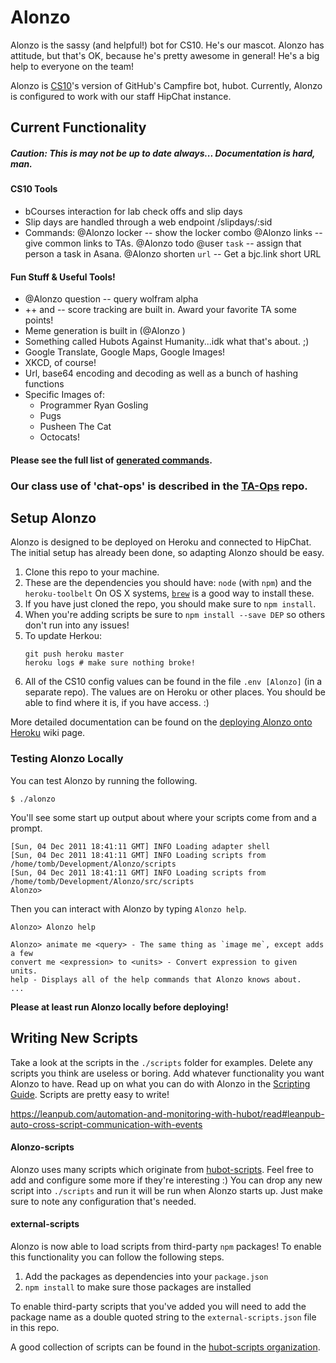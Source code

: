 # Alonzo

Alonzo is the sassy (and helpful!) bot for CS10. He's our mascot. Alonzo has attitude, but that's OK, because he's pretty awesome in general! He's a big help to everyone on the team!

Alonzo is [CS10][awesomest-class]'s version of GitHub's Campfire bot, hubot. Currently, Alonzo is configured to work with our staff HipChat instance. 

## Current Functionality
##### Caution: This is may not be up to date always... Documentation is hard, man.
#### CS10 Tools
* bCourses interaction for lab check offs and slip days
* Slip days are handled through a web endpoint /slipdays/:sid
* Commands:
	@Alonzo locker -- show the locker combo
	@Alonzo links  -- give common links to TAs.
	@Alonzo todo @user `task` -- assign that person a task in Asana.
	@Alonzo shorten `url` -- Get a bjc.link short URL
#### Fun Stuff & Useful Tools!
* @Alonzo question -- query wolfram alpha
* ++ and -- score tracking are built in. Award your favorite TA some points!
* Meme generation is built in (@Alonzo <Meme Text>)
* Something called Hubots Against Humanity...idk what that's about. ;)
* Google Translate, Google Maps, Google Images!
* XKCD, of course!
* Url, base64 encoding and decoding as well as a bunch of hashing functions
* Specific Images of:
	* Programmer Ryan Gosling
	* Pugs
	* Pusheen The Cat
	* Octocats!
#### Please see the full list of [generated commands][help].

### Our class use of 'chat-ops' is described in the [TA-Ops](https://github.com/cs10/TA-Ops) repo.

## Setup Alonzo
Alonzo is designed to be deployed on Heroku and connected to HipChat. The initial setup has already been done, so adapting Alonzo should be easy.

1. Clone this repo to your machine.
2. These are the dependencies you should have:
    `node` (with `npm`) and the `heroku-toolbelt`
    On OS X systems, [`brew`](brew) is a good way to install these.
3. If you have just cloned the repo, you should make sure to `npm install`.
4. When you're adding scripts be sure to `npm install --save DEP` so others don't run into any issues!
5. To update Herkou:
    ```
    git push heroku master
    heroku logs # make sure nothing broke!
    ```
7. All of the CS10 config values can be found in the file `.env [Alonzo]` (in a separate repo). The values are on Heroku or other places. You should be able to find where it is, if you have access. :)

More detailed documentation can be found on the
[deploying Alonzo onto Heroku][deploy-heroku] wiki page.

### Testing Alonzo Locally

You can test Alonzo by running the following.

    $ ./alonzo

You'll see some start up output about where your scripts come from and a
prompt.

    [Sun, 04 Dec 2011 18:41:11 GMT] INFO Loading adapter shell
    [Sun, 04 Dec 2011 18:41:11 GMT] INFO Loading scripts from /home/tomb/Development/Alonzo/scripts
    [Sun, 04 Dec 2011 18:41:11 GMT] INFO Loading scripts from /home/tomb/Development/Alonzo/src/scripts
    Alonzo>

Then you can interact with Alonzo by typing `Alonzo help`.

    Alonzo> Alonzo help

    Alonzo> animate me <query> - The same thing as `image me`, except adds a few
    convert me <expression> to <units> - Convert expression to given units.
    help - Displays all of the help commands that Alonzo knows about.
    ...

__Please at least run Alonzo locally before deploying!__

## Writing New Scripts

Take a look at the scripts in the `./scripts` folder for examples.
Delete any scripts you think are useless or boring. Add whatever functionality you want Alonzo to have. Read up on what you can do with Alonzo in the [Scripting Guide][scripts]. Scripts are pretty easy to write!

https://leanpub.com/automation-and-monitoring-with-hubot/read#leanpub-auto-cross-script-communication-with-events

#### Alonzo-scripts
Alonzo uses many scripts which originate from [hubot-scripts][Hubot-scripts]. Feel free to add and configure some more if they're interesting :) You can drop any new script into `./scripts` and run it will be run when Alonzo starts up. Just make sure to note any configuration that's needed.

#### external-scripts
Alonzo is now able to load scripts from third-party `npm` packages! To enable
this functionality you can follow the following steps.

1. Add the packages as dependencies into your `package.json`
2. `npm install` to make sure those packages are installed

To enable third-party scripts that you've added you will need to add the package
name as a double quoted string to the `external-scripts.json` file in this repo.

A good collection of scripts can be found in the [hubot-scripts organization](https://github.com/hubot-scripts).

[awesomest-class]: http://cs10.org/
[help]: http://alonzo.herokuapp.com/Alonzo/help
[Hubot-scripts]: https://github.com/github/Hubot-scripts
[scripts]: https://github.com/github/Alonzo/blob/master/docs/scripting.md
[heroku-node-docs]: http://devcenter.heroku.com/articles/node-js
[deploy-heroku]: https://github.com/github/Hubot/blob/master/docs/deploying/heroku.md
